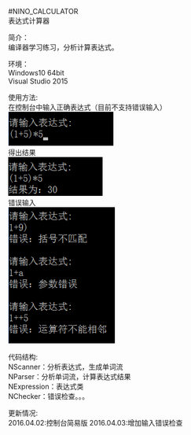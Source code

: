 
#NINO_CALCULATOR  
表达式计算器

简介：      
  编译器学习练习，分析计算表达式。

环境：     
Windows10 64bit      
Visual Studio 2015

使用方法:     
在控制台中输入正确表达式（目前不支持错误输入）      
![](https://github.com/ninovt9/NINO_CALCULATOR/blob/master/Source/console_calculator_1.png)     
得出结果      
![](https://github.com/ninovt9/NINO_CALCULATOR/blob/master/Source/console_calculator_2.png)    
错误输入    
![](https://github.com/ninovt9/NINO_CALCULATOR/blob/master/Source/2016.04.03.png)


代码结构:      
NScanner：分析表达式，生成单词流     
NParser：分析单词流，计算表达式结果     
NExpression：表达式类  
NChecker：错误检查。。。

更新情况:     
2016.04.02:控制台简易版
2016.04.03:增加输入错误检查
